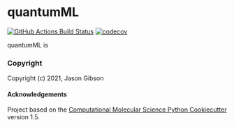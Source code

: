 quantumML
==============================
[//]: # (Badges)
[![GitHub Actions Build Status](https://github.com/REPLACE_WITH_OWNER_ACCOUNT/quantumml/workflows/CI/badge.svg)](https://github.com/REPLACE_WITH_OWNER_ACCOUNT/quantumml/actions?query=workflow%3ACI)
[![codecov](https://codecov.io/gh/REPLACE_WITH_OWNER_ACCOUNT/quantumML/branch/master/graph/badge.svg)](https://codecov.io/gh/REPLACE_WITH_OWNER_ACCOUNT/quantumML/branch/master)


quantumML is 

### Copyright

Copyright (c) 2021, Jason Gibson


#### Acknowledgements
 
Project based on the 
[Computational Molecular Science Python Cookiecutter](https://github.com/molssi/cookiecutter-cms) version 1.5.
